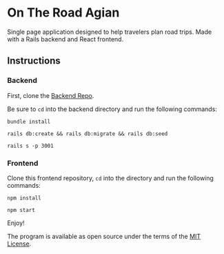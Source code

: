 # On The Road Agian

Single page application designed to help travelers plan road trips. Made with a Rails backend and React frontend.

## Instructions

### Backend

First, clone the [Backend Repo](https://github.com/luzybry94/On-The-Road-Again-Backend).

Be sure to `cd` into the backend directory and run the following commands:

```
bundle install
```

```
rails db:create && rails db:migrate && rails db:seed
```

```
rails s -p 3001
```

### Frontend

Clone this frontend repository, `cd` into the directory and run the following commands:

```
npm install
```

```
npm start
```

Enjoy!

The program is available as open source under the terms of the [MIT License](https://opensource.org/licenses/MIT).

